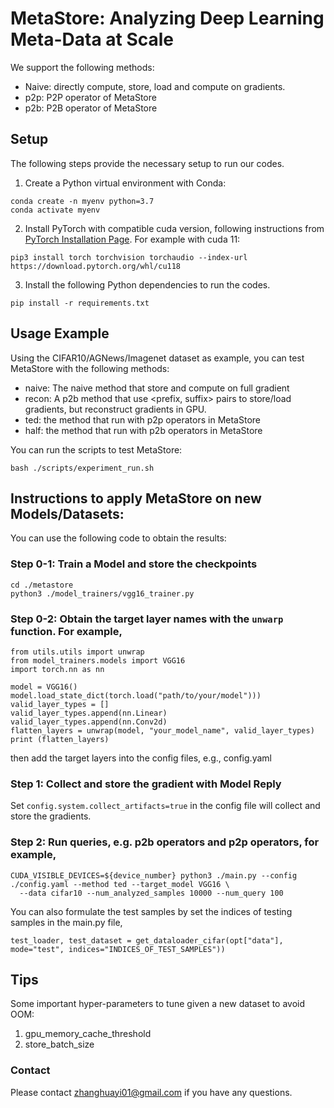 # MetaStore: Analyzing Deep Learning Meta-Data at Scale

We support the following methods: 
* Naive: directly compute, store, load and compute on gradients.
* p2p: P2P operator of MetaStore
* p2b: P2B operator of MetaStore

## Setup
The following steps provide the necessary setup to run our codes.
1. Create a Python virtual environment with Conda:
```
conda create -n myenv python=3.7
conda activate myenv
```
2. Install PyTorch with compatible cuda version, following instructions from [PyTorch Installation Page](https://pytorch.org/get-started/locally/). For example with cuda 11:
```
pip3 install torch torchvision torchaudio --index-url https://download.pytorch.org/whl/cu118
```
3. Install the following Python dependencies to run the codes.
```
pip install -r requirements.txt
```
## Usage Example
Using the CIFAR10/AGNews/Imagenet dataset as example, you can test MetaStore with the following methods:
* naive: The naive method that store and compute on full gradient
* recon: A p2b method that use \<prefix, suffix\> pairs to store/load gradients, but reconstruct gradients in GPU.
* ted: the method that run with p2p operators in MetaStore 
* half: the method that run with p2b operators in MetaStore

You can run the scripts to test MetaStore:
```
bash ./scripts/experiment_run.sh
```

## Instructions to apply MetaStore on new Models/Datasets:

You can use the following code to obtain the results:
### Step 0-1: Train a Model and store the checkpoints
```
cd ./metastore
python3 ./model_trainers/vgg16_trainer.py
```
### Step 0-2: Obtain the target layer names with the ```unwarp``` function. For example,
```
from utils.utils import unwrap
from model_trainers.models import VGG16
import torch.nn as nn

model = VGG16()
model.load_state_dict(torch.load("path/to/your/model")))
valid_layer_types = []
valid_layer_types.append(nn.Linear)
valid_layer_types.append(nn.Conv2d)
flatten_layers = unwrap(model, "your_model_name", valid_layer_types)
print (flatten_layers)
```
then add the target layers into the config files, e.g., config.yaml

### Step 1: Collect and store the gradient with Model Reply
Set ```config.system.collect_artifacts=true``` in the config file will collect and store the gradients.

### Step 2: Run queries, e.g. p2b operators and p2p operators, for example,
```
CUDA_VISIBLE_DEVICES=${device_number} python3 ./main.py --config ./config.yaml --method ted --target_model VGG16 \
  --data cifar10 --num_analyzed_samples 10000 --num_query 100
```
You can also formulate the test samples by set the indices of testing samples in the main.py file,
```
test_loader, test_dataset = get_dataloader_cifar(opt["data"], mode="test", indices="INDICES_OF_TEST_SAMPLES"))
```


## Tips
Some important hyper-parameters to tune given a new dataset to avoid OOM:
1. gpu_memory_cache_threshold
2. store_batch_size

### Contact
Please contact zhanghuayi01@gmail.com if you have any questions.